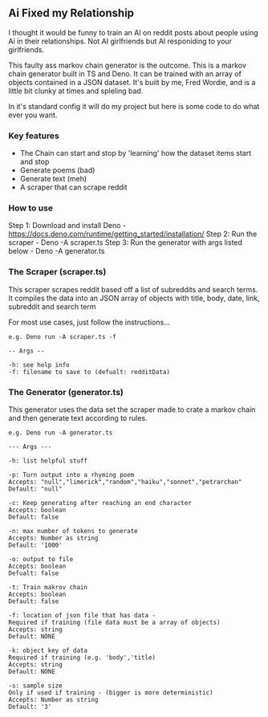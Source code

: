 ## Ai Fixed my Relationship

I thought it would be funny to train an AI on reddit posts about people using Ai in their relationships. Not AI girlfriends but AI responiding to your girlfriends.

This faulty ass markov chain generator is the outcome. This is a markov chain generator built in TS and Deno. It can be trained with an array of objects contained in a JSON dataset. It's built by me, Fred Wordie, and is a little bit clunky at times and spleling bad.

In it's standard config it will do my project but here is some code to do what ever you want.

### Key features

 - The Chain can start and stop by 'learning' how the dataset items start and stop
 - Generate poems (bad)
 - Generate text (meh)
 - A scraper that can scrape reddit

### How to use

Step 1: Download and install Deno
    - https://docs.deno.com/runtime/getting_started/installation/
Step 2: Run the scraper
    - Deno -A scraper.ts
Step 3: Run the generator with args listed below
    - Deno -A generator.ts


### The Scraper (scraper.ts)

This scraper scrapes reddit based off a list of subreddits and search terms.
It compiles the data into an JSON array of objects with title, body, date, link, subreddit and search term

For most use cases, just follow the instructions...

```
e.g. Deno run -A scraper.ts -f
```

```
-- Args --

-h: see help info
-f: filename to save to (defualt: redditData)
```

### The Generator (generator.ts)

This generator uses the data set the scraper made to crate a markov chain and then generate text according to rules.

```
e.g. Deno run -A generator.ts
```
```
--- Args ---

-h: list helpful stuff

-p: Turn output into a rhyming poem
Accepts: "null","limerick","random","haiku","sonnet","petrarchan"
Default: "null"

-c: Keep generating after reaching an end character
Accepts: boolean
Default: false

-n: max number of tokens to generate
Accepts: Number as string
Default: '1000'

-o: output to file
Accepts: boolean
Defualt: false

-t: Train makrov chain
Accepts: boolean
Default: false

-f: location of json file that has data -
Required if training (file data must be a array of objects)
Accepts: string
Default: NONE

-k: object key of data
Required if training (e.g. 'body','title)
Accepts: string
Default: NONE

-s: sample size
Only if used if training - (bigger is more deterministic)
Accepts: Number as string
Default: '3'

```
